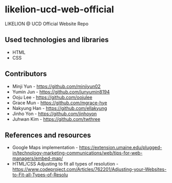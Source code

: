 # likelion-ucd-web-official
LIKELION @ UCD Official Website Repo

## Used technologies and libraries
* HTML
* CSS

## Contributors

<!--
<a href="https://github.com/minjiyun02/likelion-ucd-web-official/graphs/contributors">
  <img src="https://contrib.rocks/image?repo=minjiyun02/likelion-ucd-web-official"/>
</a>
-->

* Minji Yun - https://github.com/minjiyun02
* Yumin Jun - https://github.com/junyumin8194
* Ooju Lee - https://github.com/oojulee
* Grace Mun - https://github.com/mgrace-hye
* Nakyung Han - https://github.com/ellakyung
* Jinho Yon - https://github.com/jinhoyon
* Juhwan Kim - https://github.com/twthree


## References and resources 
* Google Maps implementation - https://extension.umaine.edu/plugged-in/technology-marketing-communications/web/tips-for-web-managers/embed-map/
* HTML/CSS Adjusting to fit all types of resolution - https://www.codeproject.com/Articles/762201/Adjusting-your-Websites-to-Fit-all-Types-of-Resolu
